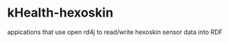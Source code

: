 kHealth-hexoskin
================

appications that use open rd4j to read/write hexoskin sensor data into RDF
